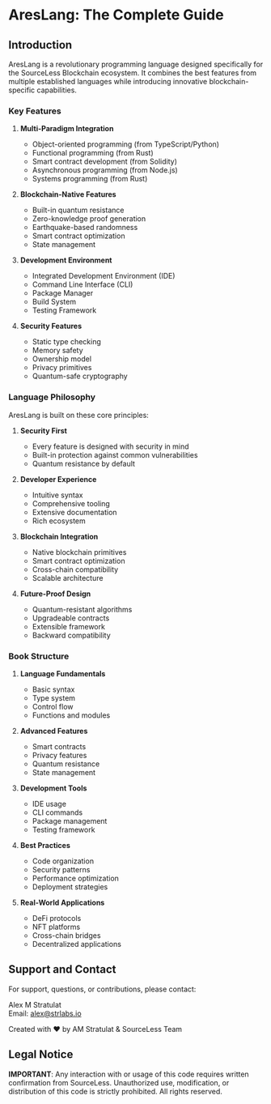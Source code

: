 # AresLang: The Complete Guide

## Introduction

AresLang is a revolutionary programming language designed specifically for the SourceLess Blockchain ecosystem. It combines the best features from multiple established languages while introducing innovative blockchain-specific capabilities.

### Key Features

1. **Multi-Paradigm Integration**
   - Object-oriented programming (from TypeScript/Python)
   - Functional programming (from Rust)
   - Smart contract development (from Solidity)
   - Asynchronous programming (from Node.js)
   - Systems programming (from Rust)

2. **Blockchain-Native Features**
   - Built-in quantum resistance
   - Zero-knowledge proof generation
   - Earthquake-based randomness
   - Smart contract optimization
   - State management

3. **Development Environment**
   - Integrated Development Environment (IDE)
   - Command Line Interface (CLI)
   - Package Manager
   - Build System
   - Testing Framework

4. **Security Features**
   - Static type checking
   - Memory safety
   - Ownership model
   - Privacy primitives
   - Quantum-safe cryptography

### Language Philosophy

AresLang is built on these core principles:

1. **Security First**
   - Every feature is designed with security in mind
   - Built-in protection against common vulnerabilities
   - Quantum resistance by default

2. **Developer Experience**
   - Intuitive syntax
   - Comprehensive tooling
   - Extensive documentation
   - Rich ecosystem

3. **Blockchain Integration**
   - Native blockchain primitives
   - Smart contract optimization
   - Cross-chain compatibility
   - Scalable architecture

4. **Future-Proof Design**
   - Quantum-resistant algorithms
   - Upgradeable contracts
   - Extensible framework
   - Backward compatibility

### Book Structure

1. **Language Fundamentals**
   - Basic syntax
   - Type system
   - Control flow
   - Functions and modules

2. **Advanced Features**
   - Smart contracts
   - Privacy features
   - Quantum resistance
   - State management

3. **Development Tools**
   - IDE usage
   - CLI commands
   - Package management
   - Testing framework

4. **Best Practices**
   - Code organization
   - Security patterns
   - Performance optimization
   - Deployment strategies

5. **Real-World Applications**
   - DeFi protocols
   - NFT platforms
   - Cross-chain bridges
   - Decentralized applications

## Support and Contact

For support, questions, or contributions, please contact:

Alex M Stratulat  
Email: alex@strlabs.io

Created with ❤️ by AM Stratulat & SourceLess Team

## Legal Notice

**IMPORTANT**: Any interaction with or usage of this code requires written confirmation from SourceLess. Unauthorized use, modification, or distribution of this code is strictly prohibited. All rights reserved. 